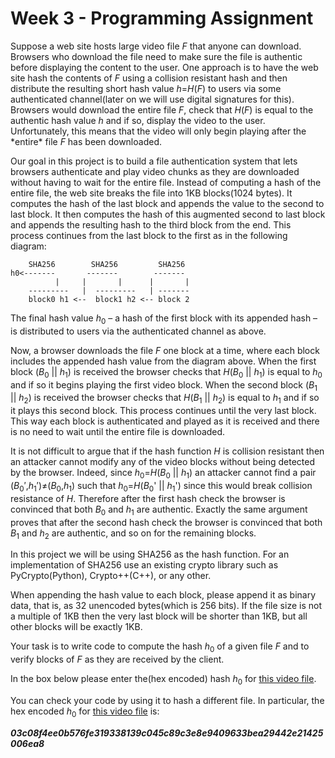 # Week 3 - Programming Assignment

Suppose a web site hosts large video file *F* that anyone can download. Browsers who download the file need to make sure the file is authentic before displaying the content to the user. One approach is to have the web site hash the contents of *F* using a collision resistant hash and then distribute the resulting short hash value *h*=*H*(*F*) to users via some authenticated channel(later on we will use digital signatures for this). Browsers would download the entire file *F*, check that *H*(*F*) is equal to the authentic hash value *h* and if so, display the video to the user. Unfortunately, this means that the video will only begin playing after the \*entire\* file *F* has been downloaded.

Our goal in this project is to build a file authentication system that lets browsers authenticate and play video chunks as they are downloaded without having to wait for the entire file. Instead of computing a hash of the entire file, the web site breaks the file into 1KB blocks(1024 bytes). It computes the hash of the last block and appends the value to the second to last block. It then computes the hash of this augmented second to last block and appends the resulting hash to the third block from the end. This process continues from the last block to the first as in the following diagram:

```
    SHA256        SHA256         SHA256
h0<-------       -------        -------
          |     |       |      |       |
    ---------   |  ---------   | -------
    block0 h1 <--  block1 h2 <-- block 2
```

The final hash value *h*<sub>0</sub> – a hash of the first block with its appended hash – is distributed to users via the authenticated channel as above.

Now, a browser downloads the file *F* one block at a time, where each block includes the appended hash value from the diagram above. When the first block (*B*<sub>0</sub> || *h*<sub>1</sub>) is received the browser checks that *H*(*B*<sub>0</sub> || *h*<sub>1</sub>) is equal to *h*<sub>0</sub> and if so it begins playing the first video block. When the second block (*B*<sub>1</sub> || *h*<sub>2</sub>) is received the browser checks that *H*(*B*<sub>1</sub> || *h*<sub>2</sub>) is equal to *h*<sub>1</sub> and if so it plays this second block. This process continues until the very last block. This way each block is authenticated and played as it is received and there is no need to wait until the entire file is downloaded.

It is not difficult to argue that if the hash function *H* is collision resistant then an attacker cannot modify any of the video blocks without being detected by the browser. Indeed, since *h*<sub>0</sub>=*H*(*B*<sub>0</sub> || *h*<sub>1</sub>) an attacker cannot find a pair (*B*<sub>0</sub>′,*h*<sub>1</sub>′)≠(*B*<sub>0</sub>,*h*<sub>1</sub>)  such that *h*<sub>0</sub>=*H*(*B*<sub>0</sub>' || *h*<sub>1</sub>') since this would break collision resistance of *H*. Therefore after the first hash check the browser is convinced that both *B*<sub>0</sub> and *h*<sub>1</sub> are authentic. Exactly the same argument proves that after the second hash check the browser is convinced that both *B*<sub>1</sub> and *h*<sub>2</sub> are authentic, and so on for the remaining blocks.

In this project we will be using SHA256 as the hash function. For an implementation of SHA256 use an existing crypto library such as PyCrypto(Python), Crypto++(C++), or any other.

When appending the hash value to each block, please append it as binary data, that is, as 32 unencoded bytes(which is 256 bits). If the file size is not a multiple of 1KB then the very last block will be shorter than 1KB, but all other blocks will be exactly 1KB.

Your task is to write code to compute the hash *h*<sub>0</sub> of a given file *F* and to verify blocks of *F* as they are received by the client.

In the box below please enter the(hex encoded) hash *h*<sub>0</sub> for [this video file](https://crypto.stanford.edu/~dabo/onlineCrypto/6.1.intro.mp4_download).

You can check your code by using it to hash a different file. In particular, the hex encoded *h*<sub>0</sub> for [this video file](https://crypto.stanford.edu/~dabo/onlineCrypto/6.2.birthday.mp4_download) is:

_**03c08f4ee0b576fe319338139c045c89c3e8e9409633bea29442e21425006ea8**_

